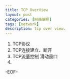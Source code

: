 ```yaml
---
title: TCP OverView
layout: post
categories: [网络编程]
tags: [network]
description: tcp over view.
---
```


1. TCP协议
2. TCP连接建立、断开
3. TCP流量控制
	滑动窗口
4. 	


-EOF-
